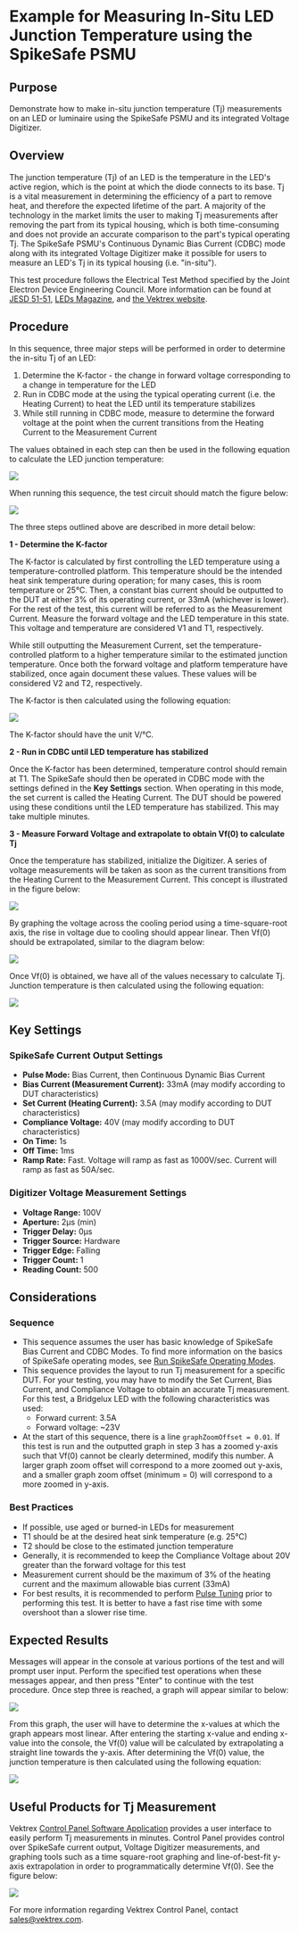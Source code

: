# Example for Measuring In-Situ LED Junction Temperature using the SpikeSafe PSMU

## Purpose
Demonstrate how to make in-situ junction temperature (Tj) measurements on an LED or luminaire using the SpikeSafe PSMU and its integrated Voltage Digitizer.

## Overview 
The junction temperature (Tj) of an LED is the temperature in the LED's active region, which is the point at which the diode connects to its base. Tj is a vital measurement in determining the efficiency of a part to remove heat, and therefore the expected lifetime of the part. A majority of the technology in the market limits the user to making Tj measurements after removing the part from its typical housing, which is both time-consuming and does not provide an accurate comparison to the part's typical operating Tj. The SpikeSafe PSMU's Continuous Dynamic Bias Current (CDBC) mode along with its integrated Voltage Digitizer make it possible for users to measure an LED's Tj in its typical housing (i.e. "in-situ").

This test procedure follows the Electrical Test Method specified by the Joint Electron Device Engineering Council. More information can be found at [JESD 51-51](https://www.jedec.org/sites/default/files/docs/JESD51-51.pdf), [LEDs Magazine](https://www.ledsmagazine.com/manufacturing-services-testing/article/14173251/jedec-technique-simplifies-led-junction-temperature-measurement), and [the Vektrex website](https://www.vektrex.com/news-articles/category/applications/junction-temperature-tj/).

## Procedure
In this sequence, three major steps will be performed in order to determine the in-situ Tj of an LED:

1. Determine the K-factor - the change in forward voltage corresponding to a change in temperature for the LED
2. Run in CDBC mode at the using the typical operating current (i.e. the Heating Current) to heat the LED until its temperature stabilizes
3. While still running in CDBC mode, measure to determine the forward voltage at the point when the current transitions from the Heating Current to the Measurement Current

The values obtained in each step can then be used in the following equation to calculate the LED junction temperature:

![](tj_equation.png)

When running this sequence, the test circuit should match the figure below:

![](tj_circuit_diagram.png)

The three steps outlined above are described in more detail below:

**1 - Determine the K-factor**

The K-factor is calculated by first controlling the LED temperature using a temperature-controlled platform. This temperature should be the intended heat sink temperature during operation; for many cases, this is room temperature or 25°C. Then, a constant bias current should be outputted to the DUT at either 3% of its operating current, or 33mA (whichever is lower). For the rest of the test, this current will be referred to as the Measurement Current. Measure the forward voltage and the LED temperature in this state. This voltage and temperature are considered V1 and T1, respectively.

While still outputting the Measurement Current, set the temperature-controlled platform to a higher temperature similar to the estimated junction temperature. Once both the forward voltage and platform temperature have stabilized, once again document these values. These values will be considered V2 and T2, respectively.

The K-factor is then calculated using the following equation:

![](k_factor_equation.png)

The K-factor should have the unit V/°C.

**2 - Run in CDBC until LED temperature has stabilized**

Once the K-factor has been determined, temperature control should remain at T1. The SpikeSafe should then be operated in CDBC mode with the settings defined in the **Key Settings** section. When operating in this mode, the set current is called the Heating Current. The DUT should be powered using these conditions until the LED temperature has stabilized. This may take multiple minutes.

**3 - Measure Forward Voltage and extrapolate to obtain Vf(0) to calculate Tj**

Once the temperature has stabilized, initialize the Digitizer. A series of voltage measurements will be taken as soon as the current transitions from the Heating Current to the Measurement Current. This concept is illustrated in the figure below:

![](tj_electrical_output_measurement_timing.png)

By graphing the voltage across the cooling period using a time-square-root axis, the rise in voltage due to cooling should appear linear.  Then Vf(0) should be extrapolated, similar to the diagram below:

![](vf0_extrapolation_graph.png)

Once Vf(0) is obtained, we have all of the values necessary to calculate Tj. Junction temperature is then calculated using the following equation:

![](tj_equation.png)

## Key Settings

### SpikeSafe Current Output Settings
- **Pulse Mode:** Bias Current, then Continuous Dynamic Bias Current
- **Bias Current (Measurement Current):** 33mA (may modify according to DUT characteristics)
- **Set Current (Heating Current):** 3.5A (may modify according to DUT characteristics)
- **Compliance Voltage:** 40V (may modify according to DUT characteristics)
- **On Time:** 1s
- **Off Time:** 1ms
- **Ramp Rate:** Fast. Voltage will ramp as fast as 1000V/sec. Current will ramp as fast as 50A/sec.

### Digitizer Voltage Measurement Settings
- **Voltage Range:** 100V
- **Aperture:** 2µs (min)
- **Trigger Delay:** 0µs
- **Trigger Source:** Hardware
- **Trigger Edge:** Falling
- **Trigger Count:** 1
- **Reading Count:** 500

## Considerations

### Sequence
- This sequence assumes the user has basic knowledge of SpikeSafe Bias Current and CDBC Modes. To find more information on the basics of SpikeSafe operating modes, see [Run SpikeSafe Operating Modes](../../RunSpikeSafeOperatingModes).
- This sequence provides the layout to run Tj measurement for a specific DUT. For your testing, you may have to modify the Set Current, Bias Current, and Compliance Voltage to obtain an accurate Tj measurement. For this test, a Bridgelux LED with the following characteristics was used:
    - Forward current: 3.5A
    - Forward voltage: ~23V
- At the start of this sequence, there is a line `graphZoomOffset = 0.01`. If this test is run and the outputted graph in step 3 has a zoomed y-axis such that Vf(0) cannot be clearly determined, modify this number. A larger graph zoom offset will correspond to a more zoomed out y-axis, and a smaller graph zoom offset (minimum = 0) will correspond to a more zoomed in y-axis.

### Best Practices
- If possible, use aged or burned-in LEDs for measurement
- T1 should be at the desired heat sink temperature (e.g. 25°C)
- T2 should be close to the estimated junction temperature
- Generally, it is recommended to keep the Compliance Voltage about 20V greater than the forward voltage for this test
- Measurement current should be the maximum of 3% of the heating current and the maximum allowable bias current (33mA)
- For best results, it is recommended to perform [Pulse Tuning](../PulseTuning) prior to performing this test. It is better to have a fast rise time with some overshoot than a slower rise time.

## Expected Results
Messages will appear in the console at various portions of the test and will prompt user input. Perform the specified test operations when these messages appear, and then press "Enter" to continue with the test procedure. Once step three is reached, a graph will appear similar to below:

![](vf0_extrapolation_graph.png)

From this graph, the user will have to determine the x-values at which the graph appears most linear. After entering the starting x-value and ending x-value into the console, the Vf(0) value will be calculated by extrapolating a straight line towards the y-axis. After determining the Vf(0) value, the junction temperature is then calculated using the following equation:

![](tj_equation.png)

## Useful Products for Tj Measurement

Vektrex [Control Panel Software Application](https://www.vektrex.com/software-applications/control-panel/) provides a user interface to easily perform Tj measurements in minutes. Control Panel provides control over SpikeSafe current output, Voltage Digitizer measurements, and graphing tools such as a time square-root graphing and line-of-best-fit y-axis extrapolation in order to programmatically determine Vf(0). See the figure below:

![](control_panel_tj_screenshot.png)

For more information regarding Vektrex Control Panel, contact sales@vektrex.com.